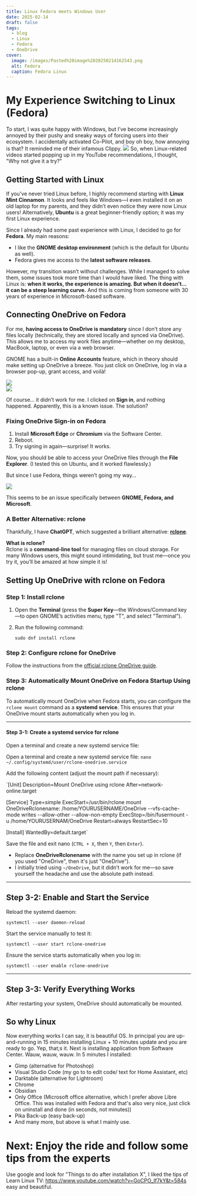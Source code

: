 ```yaml
---
title: Linux Fedora meets Windows User
date: 2025-02-14
draft: false
tags:
  - blog
  - Linux
  - Fedora
  - OneDrive
cover:
  image: /images/Pasted%20image%2020250214162543.png
  alt: Fedora
  caption: Fedora Linux
---
```

# My Experience Switching to Linux (Fedora)
To start, I was quite happy with Windows, but I’ve become increasingly annoyed by their pushy and sneaky ways of forcing users into their ecosystem. I accidentally activated Co-Pilot, and boy oh boy, how annoying is that? It reminded me of their infamous Clippy.
![](/images/Pasted%20image%2020250214144748.png)
So, when Linux-related videos started popping up in my YouTube recommendations, I thought, "Why not give it a try?"

## Getting Started with Linux

If you've never tried Linux before, I highly recommend starting with **Linux Mint Cinnamon**. It looks and feels like Windows—I even installed it on an old laptop for my parents, and they didn’t even notice they were now Linux users! Alternatively, **Ubuntu** is a great beginner-friendly option; it was my first Linux experience.

Since I already had some past experience with Linux, I decided to go for **Fedora**. My main reasons:

- I like the **GNOME desktop environment** (which is the default for Ubuntu as well).
- Fedora gives me access to the **latest software releases**.

However, my transition wasn’t without challenges. While I managed to solve them, some issues took more time than I would have liked. The thing with Linux is: **when it works, the experience is amazing. But when it doesn’t… it can be a steep learning curve.** And this is coming from someone with 30 years of experience in Microsoft-based software.

## **Connecting OneDrive on Fedora**

For me, **having access to OneDrive is mandatory** since I don’t store any files locally (technically, they are stored locally and synced via OneDrive). This allows me to access my work files anytime—whether on my desktop, MacBook, laptop, or even via a web browser.

GNOME has a built-in **Online Accounts** feature, which in theory should make setting up OneDrive a breeze. You just click on OneDrive, log in via a browser pop-up, grant access, and voilà!

![](/images/Pasted%20image%2020250214150041.png)  
![](/images/Pasted%20image%2020250214151512.png)

Of course… it didn’t work for me. I clicked on **Sign in**, and nothing happened. Apparently, this is a known issue. The solution?

### **Fixing OneDrive Sign-in on Fedora**

1. Install **Microsoft Edge** or **Chromium** via the Software Center.
2. Reboot.
3. Try signing in again—surprise! It works.

Now, you should be able to access your OneDrive files through the **File Explorer**. (I tested this on Ubuntu, and it worked flawlessly.)

But since I use Fedora, things weren’t going my way…

![](/images/Pasted%20image%2020250214152140.png)


This seems to be an issue specifically between **GNOME, Fedora, and Microsoft**.

### **A Better Alternative: rclone**

Thankfully, I have **ChatGPT**, which suggested a brilliant alternative: [**rclone**](https://rclone.org/).

**What is rclone?**  
Rclone is a **command-line tool** for managing files on cloud storage. For many Windows users, this might sound intimidating, but trust me—once you try it, you’ll be amazed at how simple it is!
## **Setting Up OneDrive with rclone on Fedora**

### **Step 1: Install rclone**

1. Open the **Terminal** (press the **Super Key**—the Windows/Command key—to open GNOME’s activities menu, type "T", and select "Terminal").

2. Run the following command:

    `sudo dnf install rclone`

### **Step 2: Configure rclone for OneDrive**

Follow the instructions from the [official rclone OneDrive guide](https://rclone.org/onedrive/).


### Step 3: Automatically Mount OneDrive on Fedora Startup Using rclone

To automatically mount OneDrive when Fedora starts, you can configure the `rclone mount` command as a **systemd service**. This ensures that your OneDrive mount starts automatically when you log in.

---
#### **Step 3-1: Create a systemd service for rclone**  
Open a terminal and create a new systemd service file:

Open a terminal and create a new systemd service file:
`nano ~/.config/systemd/user/rclone-onedrive.service`

Add the following content (adjust the mount path if necessary):

`[Unit] 
Description=Mount OneDrive using rclone 
After=network-online.target

[Service] 
Type=simple 
ExecStart=/usr/bin/rclone mount OneDriveRclonename: /home/YOURUSERNAME/OneDrive --vfs-cache-mode writes --allow-other --allow-non-empty
ExecStop=/bin/fusermount -u /home/YOURUSERNAM/OneDrive Restart=always RestartSec=10  

[Install] WantedBy=default.target`

Save the file and exit nano (`CTRL + X`, then `Y`, then `Enter`). 

- Replace **OneDriveRclonename** with the name you set up in rclone (if you used "OneDrive", then it's just "OneDrive").
- I initially tried using `~/OneDrive`, but it didn’t work for me—so save yourself the headache and use the absolute path instead.

---

## **Step 3-2: Enable and Start the Service**

Reload the systemd daemon:

`systemctl --user daemon-reload`

Start the service manually to test it:

`systemctl --user start rclone-onedrive`

Ensure the service starts automatically when you log in:

`systemctl --user enable rclone-onedrive`

---

## **Step 3-3: Verify Everything Works**

After restarting your system, OneDrive should automatically be mounted. 

## So why Linux
Now everything works I can say, it is beautiful OS. In principal you are up-and-running in 15 minutes installing Linux + 10 minutes update and you are ready to go. Yep, that;s it. Next is installing application from Software Center. Wauw, wauw, wauw. In 5 minutes I installed:
- Gimp (alternative for Photoshop)
- Visual Studio Code (my go to to edit code/ text for Home Assistant, etc)
- Darktable (alternative for Lightroom)
- Chrome
- Obsidian
- Only Office (Microsoft office alternative, which I prefer above Libre Office. This was installed with Fedora and that's also very nice, just click on uninstall and done (in seconds, not minutes))
- Pika Back-up (easy back-up)
- And many more, but above is what I mainly use. 

# Next: Enjoy the ride and follow some tips from the experts
Use google and look for "Things to do after installation X", I liked the tips of Learn Linux TV: https://www.youtube.com/watch?v=GoCPO_If7kY&t=584s easy and beautiful. 

